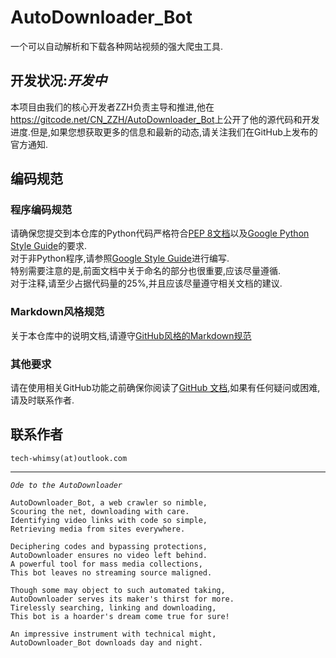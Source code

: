 # AutoDownloader_Bot
一个可以自动解析和下载各种网站视频的强大爬虫工具.

## 开发状况:***开发中***  
本项目由我们的核心开发者ZZH负责主导和推进,他在<https://gitcode.net/CN_ZZH/AutoDownloader_Bot>上公开了他的源代码和开发进度.但是,如果您想获取更多的信息和最新的动态,请关注我们在GitHub上发布的官方通知.

## 编码规范

### 程序编码规范
请确保您提交到本仓库的Python代码严格符合[PEP 8文档](https://peps.python.org/pep-0008/)以及[Google Python Style Guide](https://google.github.io/styleguide/pyguide.html)的要求.  
对于非Python程序,请参照[Google Style Guide](https://google.github.io/styleguide/)进行编写.  
特别需要注意的是,前面文档中关于命名的部分也很重要,应该尽量遵循.  
对于注释,请至少占据代码量的25%,并且应该尽量遵守相关文档的建议.

### Markdown风格规范
关于本仓库中的说明文档,请遵守[GitHub风格的Markdown规范](https://github.github.com/gfm/)

### 其他要求
请在使用相关GitHub功能之前确保你阅读了[GitHub 文档](https://docs.github.com/zh),如果有任何疑问或困难,请及时联系作者.

## 联系作者
`tech-whimsy(at)outlook.com`

* * *
*`Ode to the AutoDownloader`*  
```
AutoDownloader_Bot, a web crawler so nimble,
Scouring the net, downloading with care.
Identifying video links with code so simple,
Retrieving media from sites everywhere.

Deciphering codes and bypassing protections,
AutoDownloader ensures no video left behind.
A powerful tool for mass media collections,
This bot leaves no streaming source maligned.

Though some may object to such automated taking,
AutoDownloader serves its maker's thirst for more.
Tirelessly searching, linking and downloading,
This bot is a hoarder's dream come true for sure!

An impressive instrument with technical might,
AutoDownloader_Bot downloads day and night.
```